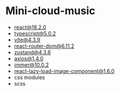 # Mini-cloud-music

- react@18.2.0
- typescript@5.0.2
- vite@4.3.9
- react-router-dom@6.11.2
- zustand@4.3.8
- axios@1.4.0
- immer@10.0.2
- react-lazy-load-image-component@1.6.0
- css modules
- scss

 